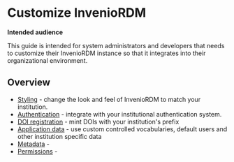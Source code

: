 # Customize InvenioRDM

**Intended audience**

This guide is intended for system administrators and developers that needs to customize their
InvenioRDM instance so that it integrates into their organizational environment.

## Overview

- [Styling](styling.md) - change the look and feel of InvenioRDM to match your institution.
- [Authentication](authentication.md) - integrate with your institutional authentication system.
- [DOI registration](dois.md) - mint DOIs with your institution's prefix
- [Application data](application_data.md) - use custom controlled vocabularies, default users and other institution specific data
- [Metadata](metadata.md) -
- [Permissions](metadata.md) -
